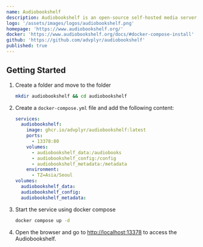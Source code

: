 ```yaml
---
name: Audiobookshelf
description: Audiobookshelf is an open-source self-hosted media server for your audiobooks and podcasts.
logo: '/assets/images/logos/audiobookshelf.png'
homepage: 'https://www.audiobookshelf.org/'
docker: 'https://www.audiobookshelf.org/docs/#docker-compose-install'
github: 'https://github.com/advplyr/audiobookshelf'
published: true
---
```


## Getting Started

1. Create a folder and move to the folder
    ```bash
    mkdir audiobookshelf && cd audiobookshelf
    ```
2. Create a `docker-compose.yml` file and add the following content:
    ```yaml
    services:
      audiobookshelf:
        image: ghcr.io/advplyr/audiobookshelf:latest
        ports:
          - 13378:80
        volumes:
          - audiobookshelf_data:/audiobooks
          - audiobookshelf_config:/config
          - audiobookshelf_metadata:/metadata
        environment:
          - TZ=Asia/Seoul
    volumes:
      audiobookshelf_data:
      audiobookshelf_config:
      audiobookshelf_metadata:
    ```
3. Start the service using docker compose
    ```bash
    docker compose up -d
    ```
4. Open the browser and go to [http://localhost:13378](http://localhost:13378) to access the Audiobookshelf.
